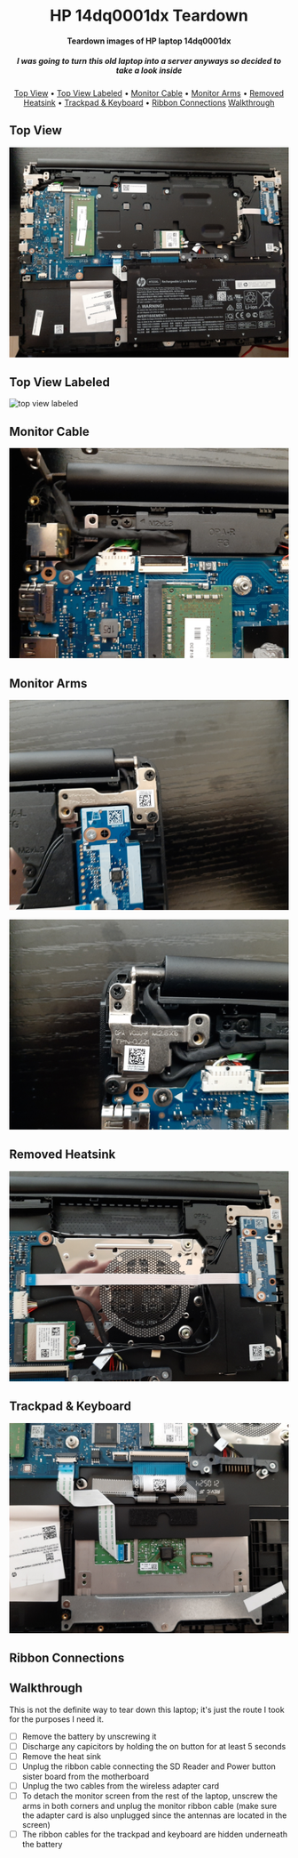 
<h1 align="center">
<br>
  HP 14dq0001dx Teardown
  <br>
</h1>

<h4 align="center">Teardown images of HP laptop 14dq0001dx</h4>
<h5 align="center">I was going to turn this old laptop into a server anyways so decided to take a look inside</h5>

<p align="center">
  <a href="#top-view">Top View</a> •
  <a href="#top-view-labeled">Top View Labeled</a> •
  <a href="#monitor-cable">Monitor Cable</a> •
  <a href="#monitor-arms">Monitor Arms</a> •
  <a href="#removed-heatsink">Removed Heatsink</a> •
  <a href="#trackpad--keyboard">Trackpad & Keyboard</a> •
  <a href="#ribbon-connections">Ribbon Connections</a>
  <a href="#walkthrough">Walkthrough</a>


</p>

## Top View

![top view](images/top-view.jpg)

## Top View Labeled

![top view labeled](images/top-view-labeled.png)

## Monitor Cable

![Monitor Cable](images/monitor-cable.jpg)

## Monitor Arms

![Monitor Arm Left](images/monitor-arm-left.jpg)

![Monitor Arm Right](images/monitor-arm-right.jpg)

## Removed Heatsink

![Removed Heatsink](images/removed-heatsink.jpg)

## Trackpad & Keyboard

![Trackpad & Keyboard](images/trackpad-keyboard.jpg)

## Ribbon Connections

## Walkthrough

This is not the definite way to tear down this laptop; it's just the route I took for the purposes I need it.

- [ ] Remove the battery by unscrewing it
- [ ] Discharge any capicitors by holding the on button for at least 5 seconds
- [ ] Remove the heat sink
- [ ] Unplug the ribbon cable connecting the SD Reader and Power button sister board from the motherboard
- [ ] Unplug the two cables from the wireless adapter card
- [ ] To detach the monitor screen from the rest of the laptop, unscrew the arms in both corners and unplug the monitor ribbon cable (make sure the adapter card is also unplugged since the antennas are located in the screen)
- [ ] The ribbon cables for the trackpad and keyboard are hidden underneath the battery
